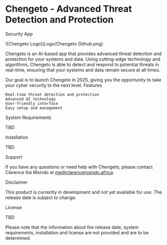 # Chengeto - Advanced Threat Detection and Protection

Security App

![Chengeto Logo](Logo/Chengeto Github.png)

Chengeto is an AI-based app that provides advanced threat detection and protection for your systems and data. Using cutting-edge technology and algorithms, Chengeto is able to detect and respond to potential threats in real-time, ensuring that your systems and data remain secure at all times.

Our goal is to launch Chengeto in 2025, giving you the opportunity to take your cyber security to the next level.
Features

    Real-time threat detection and protection
    Advanced AI technology
    User-friendly interface
    Easy setup and management

System Requirements

TBD

Installation

TBD

Support

If you have any questions or need help with Chengeto, please contact Clarence Itai Msindo at me@clarencemsindo.africa.

Disclaimer

This product is currently in development and not yet available for use. The release date is subject to change.

License

TBD

Please note that the information about the release date, system requirements, installation and license are not provided and are to be determined.
